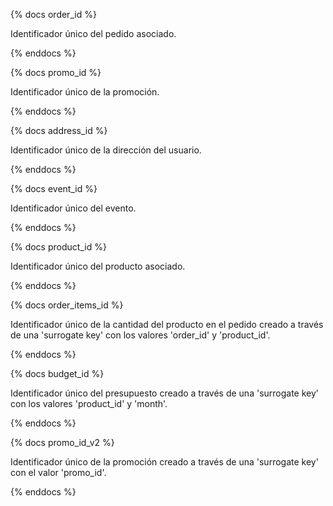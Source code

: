 {% docs order_id %}

Identificador único del pedido asociado.

{% enddocs %}

{% docs promo_id %}

Identificador único de la promoción.

{% enddocs %}

{% docs address_id %}

Identificador único de la dirección del usuario.

{% enddocs %}

{% docs event_id %}

Identificador único del evento.

{% enddocs %}

{% docs product_id %}

Identificador único del producto asociado.

{% enddocs %}

{% docs order_items_id %}

Identificador único de la cantidad del producto en el pedido creado 
a través de una 'surrogate key' con los valores 'order_id' y 'product_id'.

{% enddocs %}

{% docs budget_id %}

Identificador único del presupuesto creado a través de una 'surrogate key' 
con los valores 'product_id' y 'month'.

{% enddocs %}

{% docs promo_id_v2 %}

Identificador único de la promoción creado a través de una 'surrogate key' 
con el valor 'promo_id'.

{% enddocs %}